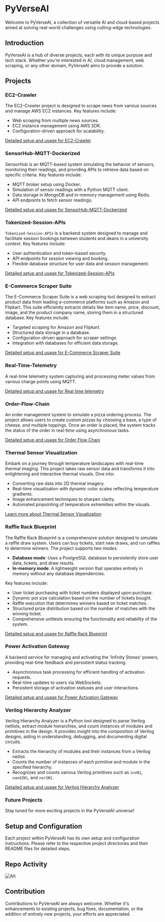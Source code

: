 
# PyVerseAI

Welcome to PyVerseAI, a collection of versatile AI and cloud-based projects aimed at solving real-world challenges using cutting-edge technologies.

## Introduction

PyVerseAI is a hub of diverse projects, each with its unique purpose and tech stack. Whether you're interested in AI, cloud management, web scraping, or any other domain, PyVerseAI aims to provide a solution.

## Projects

### EC2-Crawler

The EC2-Crawler project is designed to scrape news from various sources and manage AWS EC2 instances. Key features include:
- Web scraping from multiple news sources.
- EC2 instance management using AWS SDK.
- Configuration-driven approach for scalability.

[Detailed setup and usage for EC2-Crawler](./EC2-Crawler/README.md)

### SensorHub-MQTT-Dockerized

SensorHub is an MQTT-based system simulating the behavior of sensors, monitoring their readings, and providing APIs to retrieve data based on specific criteria. Key features include:
- MQTT broker setup using Docker.
- Simulation of sensor readings with a Python MQTT client.
- Data storage in MongoDB and in-memory management using Redis.
- API endpoints to fetch sensor readings.

[Detailed setup and usage for SensorHub-MQTT-Dockerized](./SensorHub-MQTT-Dockerized/README.md)

### Tokenized-Session-APIs

`Tokenized-Session-APIs` is a backend system designed to manage and facilitate session bookings between students and deans in a university context. Key features include:
- User authentication and token-based security.
- API endpoints for session viewing and booking.
- Flexible database structure for user data and session management.

[Detailed setup and usage for Tokenized-Session-APIs](./Tokenized-Session-APIs/README.md)


### E-Commerce Scraper Suite

The E-Commerce Scraper Suite is a web scraping tool designed to extract product data from leading e-commerce platforms such as Amazon and Flipkart. This suite efficiently extracts details like item name, price, discount, image, and the product company name, storing them in a structured database. Key features include:
- Targeted scraping for Amazon and Flipkart.
- Structured data storage in a database.
- Configuration-driven approach for scraper settings.
- Integration with databases for efficient data storage.

[Detailed setup and usage for E-Commerce Scraper Suite](./E-Commerce-Scraper-Suite/README.md)

### Real-Time-Telemetry

A real-time telemetry system capturing and processing meter values from various charge points using MQTT.

[Detailed setup and usage for Real time telemetry](./Real-Time-Telemetry/README.md)


### Order-Flow-Chain

An order management system to simulate a pizza ordering process. The project allows users to create custom pizzas by choosing a base, a type of cheese, and multiple toppings. Once an order is placed, the system tracks the status of the order in real-time using asynchronous tasks.

[Detailed setup and usage for Order Flow Chain](./Order-Flow-Chain/README.md)


### Thermal Sensor Visualization

Embark on a journey through temperature landscapes with real-time thermal imaging. This project takes raw sensor data and transforms it into enlightening and interactive thermal visuals. Dive into:
- Converting raw data into 2D thermal imagery.
- Real-time visualization with dynamic color scales reflecting temperature gradients.
- Image enhancement techniques to sharpen clarity.
- Automated pinpointing of temperature extremities within the visuals.

[Learn more about Thermal Sensor Visualization](./Thermal-Sensor-Visualization/README.md)


### Raffle Rack Blueprint

The Raffle Rack Blueprint is a comprehensive solution designed to simulate a raffle draw system. Users can buy tickets, start new draws, and run raffles to determine winners. The project supports two modes:

- **Database mode**: Uses a PostgreSQL database to persistently store user data, tickets, and draw results.
- **In-memory mode**: A lightweight version that operates entirely in memory without any database dependencies.

Key features include:
- User ticket purchasing with ticket numbers displayed upon purchase.
- Dynamic pot size calculation based on the number of tickets bought.
- Raffle execution that determines winners based on ticket matches.
- Structured prize distribution based on the number of matches with the winning ticket.
- Comprehensive unittests ensuring the functionality and reliability of the system.

[Detailed setup and usage for Raffle Rack Blueprint](./Raffle-Rack-Blueprint/README.md)

### Power Activation Gateway

A backend service for managing and activating the 'Infinity Stones' powers, providing real-time feedback and persistent status tracking.

- Asynchronous task processing for efficient handling of activation requests.
- Real-time updates to users via WebSockets.
- Persistent storage of activation statuses and user interactions.

[Detailed setup and usage for Power Activation Gateway](./Power-Activation-Gateway/README.md)

### Verilog Hierarchy Analyzer

Verilog Hierarchy Analyzer is a Python tool designed to parse Verilog netlists, extract module hierarchies, and count instances of modules and primitives in the design. It provides insight into the composition of Verilog designs, aiding in understanding, debugging, and documenting digital circuits.

- Extracts the hierarchy of modules and their instances from a Verilog netlist.
- Counts the number of instances of each primitive and module in the specified hierarchy.
- Recognizes and counts various Verilog primitives such as `invN1`, `nand2N1`, and `nor2N1`.

[Detailed setup and usage for Verilog Hierarchy Analyzer](./Verilog-Hierarchy-Analyzer/README.md)

### Future Projects

Stay tuned for more exciting projects in the PyVerseAI universe!

## Setup and Configuration

Each project within PyVerseAI has its own setup and configuration instructions. Please refer to the respective project directories and their README files for detailed steps.

## Repo Activity

![Alt](https://repobeats.axiom.co/api/embed/64f90f4ca357403c31f35508e91f81f9a83cddda.svg "Repobeats analytics image")

## Contribution

Contributions to PyVerseAI are always welcome. Whether it's enhancements to existing projects, bug fixes, documentation, or the addition of entirely new projects, your efforts are appreciated.
